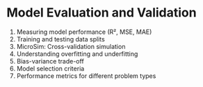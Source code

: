 # Model Evaluation and Validation

1. Measuring model performance (R², MSE, MAE)
2. Training and testing data splits
3. MicroSim: Cross-validation simulation
4. Understanding overfitting and underfitting
5. Bias-variance trade-off
6. Model selection criteria
7. Performance metrics for different problem types